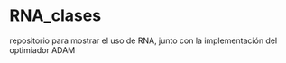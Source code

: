 # RNA_clases
repositorio para mostrar el uso de RNA, junto con la implementación del optimiador ADAM 
